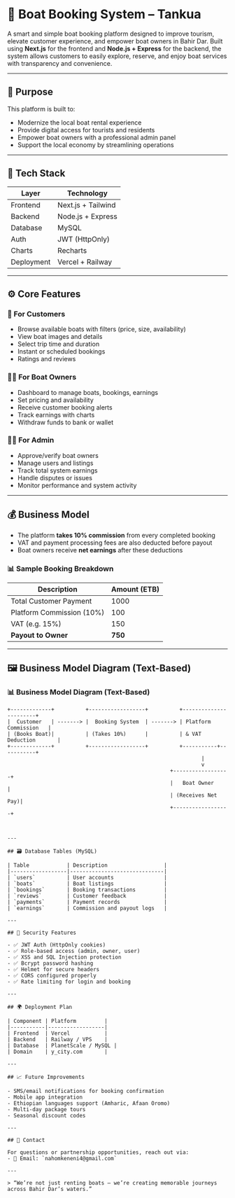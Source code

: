 # 🚤 Boat Booking System – Tankua

A smart and simple boat booking platform designed to improve tourism, elevate customer experience, and empower boat owners in Bahir Dar. Built using **Next.js** for the frontend and **Node.js + Express** for the backend, the system allows customers to easily explore, reserve, and enjoy boat services with transparency and convenience.

---

## 🎯 Purpose

This platform is built to:
- Modernize the local boat rental experience
- Provide digital access for tourists and residents
- Empower boat owners with a professional admin panel
- Support the local economy by streamlining operations

---

## 🧱 Tech Stack

| Layer       | Technology         |
|-------------|--------------------|
| Frontend    | Next.js + Tailwind |
| Backend     | Node.js + Express  |
| Database    | MySQL              |
| Auth        | JWT (HttpOnly)     |
| Charts      | Recharts           |
| Deployment  | Vercel + Railway   |

---

## ⚙️ Core Features

### 🚀 For Customers
- Browse available boats with filters (price, size, availability)
- View boat images and details
- Select trip time and duration
- Instant or scheduled bookings
- Ratings and reviews

### 🧑‍💼 For Boat Owners
- Dashboard to manage boats, bookings, earnings
- Set pricing and availability
- Receive customer booking alerts
- Track earnings with charts
- Withdraw funds to bank or wallet

### 👨‍💻 For Admin
- Approve/verify boat owners
- Manage users and listings
- Track total system earnings
- Handle disputes or issues
- Monitor performance and system activity

---

## 💰 Business Model

- The platform **takes 10% commission** from every completed booking
- VAT and payment processing fees are also deducted before payout
- Boat owners receive **net earnings** after these deductions

### 📊 Sample Booking Breakdown

| Description               | Amount (ETB) |
|---------------------------|--------------|
| Total Customer Payment    | 1000         |
| Platform Commission (10%) | 100          |
| VAT (e.g. 15%)            | 150          |
| **Payout to Owner**       | **750**      |

---

## 🖼️ Business Model Diagram (Text-Based)

### 📊 Business Model Diagram (Text-Based)

```text
+-------------+          +------------------+          +-----------------------+
|  Customer   | -------> |  Booking System  | -------> | Platform Commission   |
| (Books Boat)|          | (Takes 10%)      |          | & VAT Deduction       |
+-------------+          +------------------+          +-----------+-----------+
                                                              |
                                                              v
                                                    +------------------+
                                                    |   Boat Owner     |
                                                    | (Receives Net Pay)|
                                                    +------------------+



---

## 🗃️ Database Tables (MySQL)

| Table            | Description                  |
|------------------|------------------------------|
| `users`          | User accounts                |
| `boats`          | Boat listings                |
| `bookings`       | Booking transactions         |
| `reviews`        | Customer feedback            |
| `payments`       | Payment records              |
| `earnings`       | Commission and payout logs   |

---

## 🔐 Security Features

- ✅ JWT Auth (HttpOnly cookies)
- ✅ Role-based access (admin, owner, user)
- ✅ XSS and SQL Injection protection
- ✅ Bcrypt password hashing
- ✅ Helmet for secure headers
- ✅ CORS configured properly
- ✅ Rate limiting for login and booking

---

## 🌍 Deployment Plan

| Component | Platform         |
|-----------|------------------|
| Frontend  | Vercel           |
| Backend   | Railway / VPS    |
| Database  | PlanetScale / MySQL |
| Domain    | y_city.com       |

---

## 📈 Future Improvements

- SMS/email notifications for booking confirmation
- Mobile app integration
- Ethiopian languages support (Amharic, Afaan Oromo)
- Multi-day package tours
- Seasonal discount codes

---

## 🧠 Contact

For questions or partnership opportunities, reach out via:
- 📧 Email: `nahomkeneni4@gmail.com`

---

> “We’re not just renting boats — we’re creating memorable journeys across Bahir Dar’s waters.”


